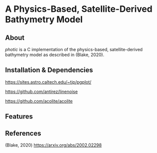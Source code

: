 # A Physics-Based, Satellite-Derived Bathymetry Model


## About

_photic_ is a C implementation of the physics-based, satellite-derived bathymetry model as described in (Blake, 2020). 

## Installation & Dependencies 

https://sites.astro.caltech.edu/~tjp/pgplot/

https://github.com/antirez/linenoise

https://github.com/acolite/acolite

## Features 



## References

(Blake, 2020) https://arxiv.org/abs/2002.02298
